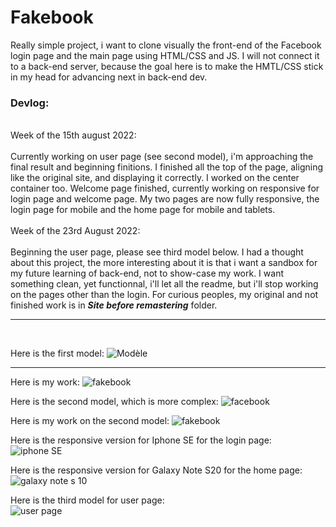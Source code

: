 # Fakebook

Really simple project, i want to clone visually the front-end of the Facebook login page and the main page using HTML/CSS and JS. I will not connect it to a back-end server, because the goal here is to make the HMTL/CSS stick in my head for advancing next in back-end dev.

<h3>Devlog:</h3><br>
Week of the 15th august 2022:<br> <br>
Currently working on user page (see second model), i'm approaching the final result and beginning finitions. I finished all the top of the page, aligning like the original site, and displaying it correctly. I worked on the center container too. Welcome page finished, currently working on responsive for login page and welcome page. My two pages are now fully responsive, the login page for mobile and the home page for mobile and tablets.
<br><br>Week of the 23rd August 2022:<br><br>
Beginning the user page, please see third model below. I had a thought about this project, the more interesting about it is that i want a sandbox for my future learning of back-end, not to show-case my work. I want something clean, yet functionnal, i'll let all the readme, but i'll stop working on the pages other than the login. For curious peoples, my original and not finished work is in <i><b>Site before remastering</i></b> folder.
<hr>
<br>



Here is the first model:
![Modèle](https://user-images.githubusercontent.com/80721211/180173640-4968b7b3-a99c-422d-b3ca-8e6782ad7d0f.png)
<hr>

Here is my work:
![fakebook](https://user-images.githubusercontent.com/80721211/182697588-6d495f57-065d-467e-ae35-46e6e4c50658.png)

Here is the second model, which is more complex:
![facebook](https://user-images.githubusercontent.com/80721211/183370528-792e4796-f305-4eac-9ee4-62096d665964.png)

Here is my work on the second model:
![fakebook](https://user-images.githubusercontent.com/80721211/185747624-52311c7b-0708-4037-81a0-5824a7a3d125.png)

Here is the responsive version for Iphone SE for the login page: <br>
![iphone SE](https://user-images.githubusercontent.com/80721211/185752025-781d4d3f-ef5c-48fb-afad-026109fcd3c9.png)

Here is the responsive version for Galaxy Note S20 for the home page: <br>
![galaxy note s 10](https://user-images.githubusercontent.com/80721211/185754294-670247bb-21c6-4629-9a77-da0687a7b35f.png)

Here is the third model for user page: <br>
![user page](https://user-images.githubusercontent.com/80721211/186154318-cf7e6390-49d0-4a6a-b74e-6abd3ac035ac.png)
